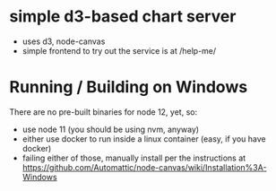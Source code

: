 
# simple d3-based chart server

- uses d3, node-canvas
- simple frontend to try out the service is at /help-me/

# Running / Building on Windows

There are no pre-built binaries for node 12, yet, so:

- use node 11 (you should be using nvm, anyway)
- either use docker to run inside a linux container
  (easy, if you have docker)
- failing either of those, manually install per the instructions at
  <https://github.com/Automattic/node-canvas/wiki/Installation%3A-Windows>


